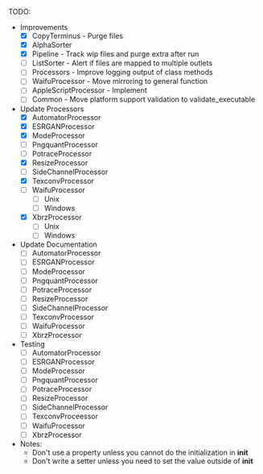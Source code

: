 TODO:

- Improvements
    - [x] CopyTerminus - Purge files
    - [x] AlphaSorter
    - [x] Pipeline - Track wip files and purge extra after run
    - [ ] ListSorter - Alert if files are mapped to multiple outlets
    - [ ] Processors - Improve logging output of class methods
    - [ ] WaifuProcessor - Move mirroring to general function
    - [ ] AppleScriptProcessor - Implement
    - [ ] Common - Move platform support validation to validate_executable
- Update Processors
    - [x] AutomatorProcessor
    - [x] ESRGANProcessor
    - [x] ModeProcessor
    - [ ] PngquantProcessor
    - [ ] PotraceProcessor
    - [x] ResizeProcessor
    - [ ] SideChannelProcessor
    - [x] TexconvProcessor
    - [ ] WaifuProcessor
        - [ ] Unix
        - [ ] Windows
    - [x] XbrzProcessor
        - [ ] Unix
        - [ ] Windows
- Update Documentation
    - [ ] AutomatorProcessor
    - [ ] ESRGANProcessor
    - [ ] ModeProcessor
    - [ ] PngquantProcessor
    - [ ] PotraceProcessor
    - [ ] ResizeProcessor
    - [ ] SideChannelProcessor
    - [ ] TexconvProcessor
    - [ ] WaifuProcessor
    - [ ] XbrzProcessor
- Testing
    - [ ] AutomatorProcessor
    - [ ] ESRGANProcessor
    - [ ] ModeProcessor
    - [ ] PngquantProcessor
    - [ ] PotraceProcessor
    - [ ] ResizeProcessor
    - [ ] SideChannelProcessor
    - [ ] TexconvProceessor
    - [ ] WaifuProcessor
    - [ ] XbrzProcessor
- Notes:
    - Don't use a property unless you cannot do the initialization in __init__
    - Don't write a setter unless you need to set the value outside of __init__
